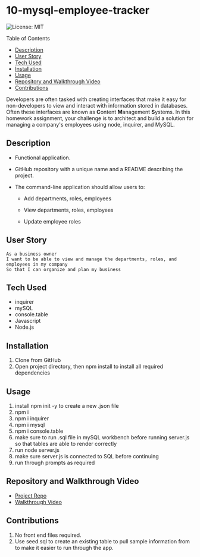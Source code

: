 # 10-mysql-employee-tracker

![License: MIT](https://img.shields.io/badge/License-MIT-yellow.svg)

Table of Contents

- [Description](#description)
- [User Story](#userstory)
- [Tech Used](#techused)
- [Installation](#installation)
- [Usage](#usage)
- [Repository and Walkthrough Video](#repositoryandwalkthroughvideo)
- [Contributions](#contributions)

Developers are often tasked with creating interfaces that make it easy for non-developers to view and interact with information stored in databases. Often these interfaces are known as **C**ontent **M**anagement **S**ystems. In this homework assignment, your challenge is to architect and build a solution for managing a company's employees using node, inquirer, and MySQL.

## Description
* Functional application.

* GitHub repository with a unique name and a README describing the project.

* The command-line application should allow users to:

  * Add departments, roles, employees

  * View departments, roles, employees

  * Update employee roles

## User Story
```
As a business owner
I want to be able to view and manage the departments, roles, and employees in my company
So that I can organize and plan my business
```
## Tech Used
- inquirer
- mySQL
- console.table
- Javascript
- Node.js

## Installation
1. Clone from GitHub
2. Open project directory, then npm install to install all required dependencies 

## Usage
1. install npm init -y to create a new .json file
2. npm i
3. npm i inquirer
4. npm i mysql
5. npm i console.table
6. make sure to run .sql file in mySQL workbench before running server.js so that tables are able to render correctly
7. run node server.js
8. make sure server.js is connected to SQL before continuing
9. run through prompts as required 

## Repository and Walkthrough Video

  - [Project Repo](https://github.com/mglo196/module-10-challenge)
  - [Walkthrough Video](https://drive.google.com/file/d/1800mWF8M4V9VGTlrULt0LKGOM0l-qBe9/view?usp=sharing)

## Contributions
1. No front end files required.
2. Use seed.sql to create an existing table to pull sample information from to make it easier to run through the app.


 
